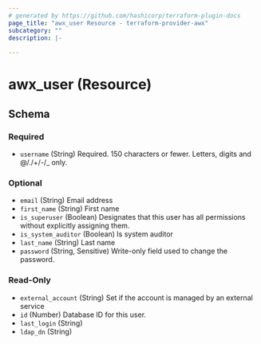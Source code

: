```yaml
---
# generated by https://github.com/hashicorp/terraform-plugin-docs
page_title: "awx_user Resource - terraform-provider-awx"
subcategory: ""
description: |-
  
---
```


# awx_user (Resource)





<!-- schema generated by tfplugindocs -->
## Schema

### Required

- `username` (String) Required. 150 characters or fewer. Letters, digits and @/./+/-/_ only.

### Optional

- `email` (String) Email address
- `first_name` (String) First name
- `is_superuser` (Boolean) Designates that this user has all permissions without explicitly assigning them.
- `is_system_auditor` (Boolean) Is system auditor
- `last_name` (String) Last name
- `password` (String, Sensitive) Write-only field used to change the password.

### Read-Only

- `external_account` (String) Set if the account is managed by an external service
- `id` (Number) Database ID for this user.
- `last_login` (String)
- `ldap_dn` (String)



